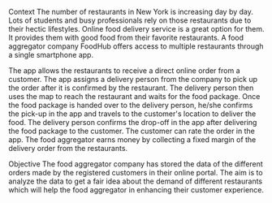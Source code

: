 Context
The number of restaurants in New York is increasing day by day. 
Lots of students and busy professionals rely on those restaurants due to their hectic lifestyles. Online food delivery service is a great option for them. 
It provides them with good food from their favorite restaurants. A food aggregator company FoodHub offers access to multiple restaurants through a single smartphone app.

The app allows the restaurants to receive a direct online order from a customer. 
The app assigns a delivery person from the company to pick up the order after it is confirmed by the restaurant. 
The delivery person then uses the map to reach the restaurant and waits for the food package. 
Once the food package is handed over to the delivery person, he/she confirms the pick-up in the app and travels to the customer's location to deliver the food. 
The delivery person confirms the drop-off in the app after delivering the food package to the customer. 
The customer can rate the order in the app. 
The food aggregator earns money by collecting a fixed margin of the delivery order from the restaurants.

Objective
The food aggregator company has stored the data of the different orders made by the registered customers in their online portal. 
The aim is to analyze the data to get a fair idea about the demand of different restaurants which will help the food aggregator in enhancing their customer experience.
